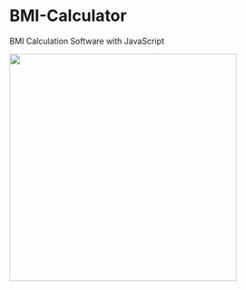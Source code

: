 # BMI-Calculator
BMI Calculation Software with JavaScript


  <img src="https://user-images.githubusercontent.com/101990417/200968027-730daf66-7030-4a1f-a9e0-1d5567727d0d.png" width="400px" />
